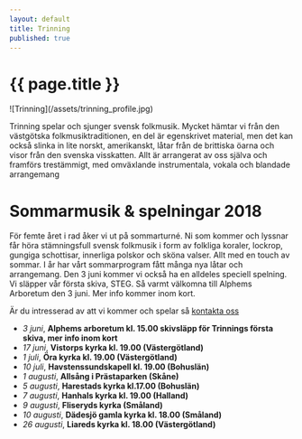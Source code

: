 ```yaml
---
layout: default
title: Trinning
published: true
---
```

<div>
  <h1 class="page-title">{{ page.title }}</h1>
</div>
![Trinning](/assets/trinning_profile.jpg)

Trinning spelar och sjunger svensk folkmusik. Mycket hämtar vi från den västgötska folkmusiktraditionen, en del är egenskrivet material, men det kan också slinka in lite norskt, amerikanskt, låtar från de brittiska öarna och visor från den svenska visskatten. Allt är arrangerat av oss själva och framförs trestämmigt, med omväxlande instrumentala, vokala och blandade arrangemang

# Sommarmusik & spelningar 2018
För femte året i rad åker vi ut på sommarturné. Ni som kommer och lyssnar får höra stämningsfull svensk folkmusik i form av folkliga koraler, lockrop, gungiga schottisar, innerliga polskor och sköna valser. Allt med en touch av sommar. I år har vårt sommarprogram fått många nya låtar och arrangemang. Den 3 juni kommer vi också ha en alldeles speciell spelning. Vi släpper vår första skiva, STEG. Så varmt välkomna till Alphems Arboretum den 3 juni. Mer info kommer inom kort.  
 
Är du intresserad av att vi kommer och spelar så [kontakta oss](/kontakt)

* *3 juni*, **Alphems arboretum kl. 15.00 skivsläpp för Trinnings första skiva, mer info inom kort**
* *17 juni*, **Vistorps kyrka kl. 19.00 (Västergötland)**
* *1 juli*, **Öra kyrka  kl. 19.00 (Västergötland)** 
* *10 juli*, **Havstenssundskapell kl. 19.00 (Bohuslän)**
* *1 augusti*, **Allsång i Prästaparken (Skåne)**
* *5 augusti*, **Harestads kyrka kl.17.00 (Bohuslän)**
* *7 augusti*, **Hanhals kyrka kl. 19.00 (Halland)**
* *9 augusti*, **Fliseryds kyrka (Småland)**
* *10 augusti*, **Dädesjö gamla kyrka kl. 18.00 (Småland)**
* *26 augusti*, **Liareds kyrka kl. 18.00 (Västergötland)**
